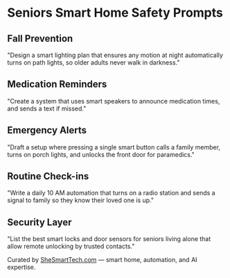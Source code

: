 # Seniors Smart Home Safety Prompts

## Fall Prevention
"Design a smart lighting plan that ensures any motion at night automatically turns on path lights, so older adults never walk in darkness."

## Medication Reminders
"Create a system that uses smart speakers to announce medication times, and sends a text if missed."

## Emergency Alerts
"Draft a setup where pressing a single smart button calls a family member, turns on porch lights, and unlocks the front door for paramedics."

## Routine Check-ins
"Write a daily 10 AM automation that turns on a radio station and sends a signal to family so they know their loved one is up."

## Security Layer
"List the best smart locks and door sensors for seniors living alone that allow remote unlocking by trusted contacts."

Curated by [SheSmartTech.com](https://shesmarttech.com) — smart home, automation, and AI expertise.
